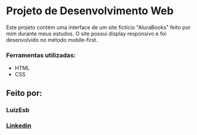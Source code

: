 # Projeto de Desenvolvimento Web

Este projeto contém uma interface de um site fictício "AluraBooks" feito por mim
durante meus estudos. O site possui display responsivo e foi desenvolvido no método mobile-first.

### Ferramentas utilizadas:

* HTML
* CSS

## Feito por:

### LuizEsb

### [Linkedin](https://www.linkedin.com/in/luiz-felipe-esboldrim-9942a0345/)
